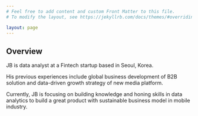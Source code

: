 ```yaml
---
# Feel free to add content and custom Front Matter to this file.
# To modify the layout, see https://jekyllrb.com/docs/themes/#overriding-theme-defaults

layout: page
---
```


## Overview

JB is data analyst at a Fintech startup based in Seoul, Korea.

His previous experiences include global business development of B2B solution and data-driven growth strategy of new media platform.

Currently, JB is focusing on building knowledge and honing skills in data analytics to build a great product with sustainable business model in mobile industry.

